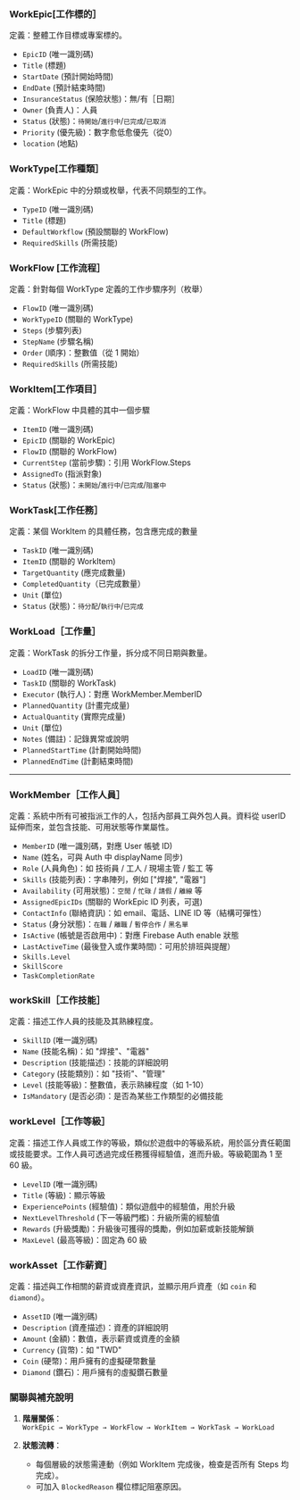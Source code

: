 ### WorkEpic[工作標的］
定義：整體工作目標或專案標的。
- `EpicID` (唯一識別碼)
- `Title` (標題)
- `StartDate` (預計開始時間)
- `EndDate` (預計結束時間)
- `InsuranceStatus` (保險狀態)：無/有［日期］  
- `Owner` (負責人)：人員
- `Status` (狀態)：`待開始`/`進行中`/`已完成`/`已取消`  
- `Priority` (優先級)：數字愈低愈優先（從0）
- `location` (地點)

### WorkType[工作種類］
定義：WorkEpic 中的分類或枚舉，代表不同類型的工作。
- `TypeID` (唯一識別碼)
- `Title` (標題)
- `DefaultWorkflow` (預設關聯的 WorkFlow)  
- `RequiredSkills` (所需技能)

### WorkFlow [工作流程］
定義：針對每個 WorkType 定義的工作步驟序列（枚舉）
- `FlowID` (唯一識別碼)
- `WorkTypeID` (關聯的 WorkType)  
- `Steps` (步驟列表)
- `StepName` (步驟名稱)
- `Order` (順序)：整數值（從 1 開始）  
- `RequiredSkills` (所需技能)

### WorkItem[工作項目］
定義：WorkFlow 中具體的其中一個步驟
- `ItemID` (唯一識別碼)
- `EpicID` (關聯的 WorkEpic)  
- `FlowID` (關聯的 WorkFlow)  
- `CurrentStep` (當前步驟)：引用 WorkFlow.Steps  
- `AssignedTo` (指派對象)  
- `Status` (狀態)：`未開始`/`進行中`/`已完成`/`阻塞中`  

### WorkTask[工作任務］
定義：某個 WorkItem 的具體任務，包含應完成的數量
- `TaskID` (唯一識別碼)
- `ItemID` (關聯的 WorkItem)  
- `TargetQuantity` (應完成數量)
- `CompletedQuantity`（已完成數量）
- `Unit` (單位)
- `Status` (狀態)：`待分配`/`執行中`/`已完成`  

### WorkLoad［工作量］  
定義：WorkTask 的拆分工作量，拆分成不同日期與數量。

- `LoadID` (唯一識別碼)
- `TaskID` (關聯的 WorkTask)  
- `Executor` (執行人)：對應 WorkMember.MemberID  
- `PlannedQuantity` (計畫完成量)  
- `ActualQuantity` (實際完成量)  
- `Unit` (單位)  
- `Notes` (備註)：記錄異常或說明  
- `PlannedStartTime` (計劃開始時間)
- `PlannedEndTime` (計劃結束時間)
---

### WorkMember［工作人員］  
定義：系統中所有可被指派工作的人，包括內部員工與外包人員。資料從 userID 延伸而來，並包含技能、可用狀態等作業屬性。

- `MemberID` (唯一識別碼，對應 User 帳號 ID)
- `Name` (姓名，可與 Auth 中 displayName 同步)
- `Role` (人員角色)：如 技術員 / 工人 / 現場主管 / 監工 等
- `Skills` (技能列表)：字串陣列，例如 ["焊接", "電器"]
- `Availability` (可用狀態)：`空閒` / `忙碌` / `請假` / `離線` 等
- `AssignedEpicIDs` (關聯的 WorkEpic ID 列表，可選)
- `ContactInfo` (聯絡資訊)：如 email、電話、LINE ID 等（結構可彈性）
- `Status` (身分狀態)：`在職` / `離職` / `暫停合作` / `黑名單`
- `IsActive` (帳號是否啟用中)：對應 Firebase Auth enable 狀態
- `LastActiveTime` (最後登入或作業時間)：可用於排班與提醒）
- `Skills.Level` 
- `SkillScore` 
- `TaskCompletionRate` 

### workSkill［工作技能］  
定義：描述工作人員的技能及其熟練程度。
- `SkillID` (唯一識別碼)
- `Name` (技能名稱)：如 "焊接"、"電器"
- `Description` (技能描述)：技能的詳細說明
- `Category` (技能類別)：如 "技術"、"管理"
- `Level` (技能等級)：整數值，表示熟練程度（如 1-10）
- `IsMandatory` (是否必須)：是否為某些工作類型的必備技能

### workLevel［工作等級］  
定義：描述工作人員或工作的等級，類似於遊戲中的等級系統，用於區分責任範圍或技能要求。工作人員可透過完成任務獲得經驗值，進而升級。等級範圍為 1 至 60 級。
- `LevelID` (唯一識別碼)
- `Title` (等級)：顯示等級
- `ExperiencePoints` (經驗值)：類似遊戲中的經驗值，用於升級
- `NextLevelThreshold` (下一等級門檻)：升級所需的經驗值
- `Rewards` (升級獎勵)：升級後可獲得的獎勵，例如加薪或新技能解鎖
- `MaxLevel` (最高等級)：固定為 60 級

### workAsset［工作薪資］  
定義：描述與工作相關的薪資或資產資訊，並顯示用戶資產（如 `coin` 和 `diamond`）。
- `AssetID` (唯一識別碼)
- `Description` (資產描述)：資產的詳細說明
- `Amount` (金額)：數值，表示薪資或資產的金額
- `Currency` (貨幣)：如 "TWD"
- `Coin` (硬幣)：用戶擁有的虛擬硬幣數量
- `Diamond` (鑽石)：用戶擁有的虛擬鑽石數量

### **關聯與補充說明**
1. **階層關係**：  
   `WorkEpic → WorkType → WorkFlow → WorkItem → WorkTask → WorkLoad`  

2. **狀態流轉**：  
   - 每個層級的狀態需連動（例如 WorkItem 完成後，檢查是否所有 Steps 均完成）。  
   - 可加入 `BlockedReason` 欄位標記阻塞原因。